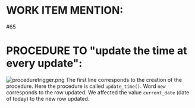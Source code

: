 # **WORK ITEM MENTION:**
#65

# PROCEDURE TO "update the time at every update": 
![proceduretrigger.png](/.attachments/proceduretrigger-01f2faf9-5860-4fbc-ab51-04e104c92bd0.png)
The first line corresponds to the creation of the procedure. Here the procedure is called `update_time()`.
Word `new` corresponds to the row updated. We affected the value `current_date` (date of today) to the new row updated.